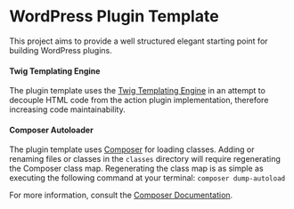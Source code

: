 # WordPress Plugin Template
This project aims to provide a well structured elegant starting point for building WordPress plugins.

#### Twig Templating Engine

The plugin template uses the [Twig Templating Engine](http://twig.sensiolabs.org/) in an attempt to
decouple HTML code from the action plugin implementation, therefore increasing code maintainability.

#### Composer Autoloader

The plugin template uses [Composer]((https://getcomposer.org/)) for loading classes. Adding or renaming files or classes in the `classes` directory will require regenerating the Composer class map. Regenerating the class map is as simple as executing the following command at your terminal: `composer dump-autoload`

For more information, consult the [Composer Documentation](https://getcomposer.org/doc/).
